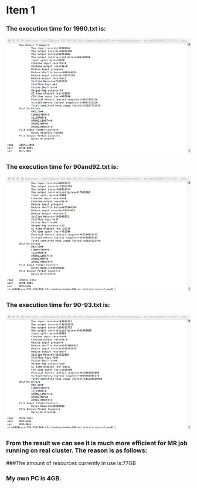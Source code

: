 Item 1
====================
### The execution time for 1990.txt is:
 ![image](https://github.com/sliu102/ITMD521/blob/master/week07/Item1/90.jpeg)
### The execution time for 90and92.txt is:
![image](https://github.com/sliu102/ITMD521/blob/master/week07/Item1/9092.jpeg)
### The execution time for 90-93.txt is:
![image](https://github.com/sliu102/ITMD521/blob/master/week07/Item1/90-93.jpeg)

### From the result we can see it is much more efficient for MR job running on real cluster. The reason is as follows:

###The amount of resources currently in use is:77GB
### My own PC is 4GB.
